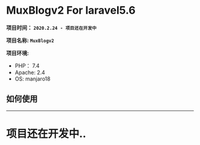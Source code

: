 # MuxBlogv2 For laravel5.6

**项目时间： `2020.2.24 - 项目还在开发中`**

**项目名称: `MuxBlogv2`**

**项目环境:**

-   PHP： 7.4
-   Apache: 2.4
-   OS: manjaro18

## 如何使用

---

# 项目还在开发中..
